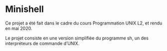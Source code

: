# Minishell

Ce projet a été fait dans le cadre du cours Programmation UNIX L2, et rendu en mai 2020.

Le projet consiste en une version simplifiée du programme sh, un des interpréteurs de commande d’UNIX.

